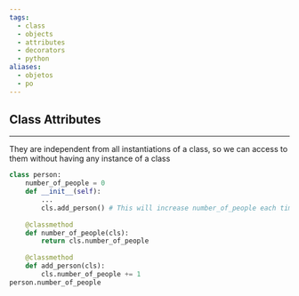 ```yaml
---
tags:
  - class
  - objects
  - attributes
  - decorators
  - python
aliases:
  - objetos
  - po
---
```

## Class Attributes
---
They are independent from all instantiations of a class, so we can access to them without having any instance of a class
```python
class person:
	number_of_people = 0
	def __init__(self):
		...
		cls.add_person() # This will increase number_of_people each time we create a new instance
		
	@classmethod
	def number_of_people(cls):
		return cls.number_of_people
		
	@classmethod
	def add_person(cls):
		cls.number_of_people += 1
person.number_of_people
```



